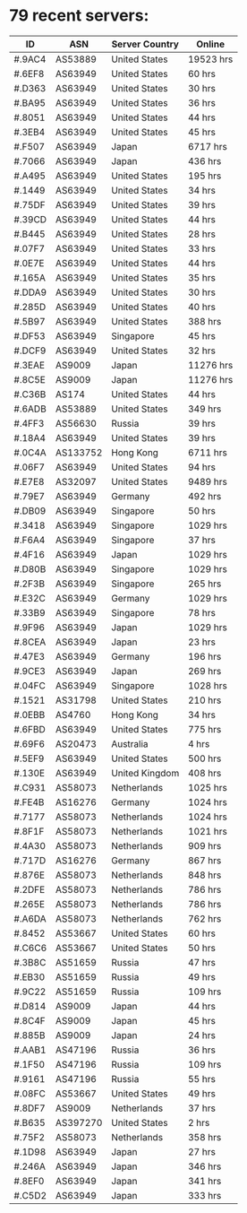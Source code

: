 # 79 recent servers:

| ID | ASN | Server Country | Online |
| ------ | ------ | ------ | ------ |
| #.9AC4 | AS53889 | United States | 19523 hrs |
| #.6EF8 | AS63949 | United States | 60 hrs |
| #.D363 | AS63949 | United States | 30 hrs |
| #.BA95 | AS63949 | United States | 36 hrs |
| #.8051 | AS63949 | United States | 44 hrs |
| #.3EB4 | AS63949 | United States | 45 hrs |
| #.F507 | AS63949 | Japan | 6717 hrs |
| #.7066 | AS63949 | Japan | 436 hrs |
| #.A495 | AS63949 | United States | 195 hrs |
| #.1449 | AS63949 | United States | 34 hrs |
| #.75DF | AS63949 | United States | 39 hrs |
| #.39CD | AS63949 | United States | 44 hrs |
| #.B445 | AS63949 | United States | 28 hrs |
| #.07F7 | AS63949 | United States | 33 hrs |
| #.0E7E | AS63949 | United States | 44 hrs |
| #.165A | AS63949 | United States | 35 hrs |
| #.DDA9 | AS63949 | United States | 30 hrs |
| #.285D | AS63949 | United States | 40 hrs |
| #.5B97 | AS63949 | United States | 388 hrs |
| #.DF53 | AS63949 | Singapore | 45 hrs |
| #.DCF9 | AS63949 | United States | 32 hrs |
| #.3EAE | AS9009 | Japan | 11276 hrs |
| #.8C5E | AS9009 | Japan | 11276 hrs |
| #.C36B | AS174 | United States | 44 hrs |
| #.6ADB | AS53889 | United States | 349 hrs |
| #.4FF3 | AS56630 | Russia | 39 hrs |
| #.18A4 | AS63949 | United States | 39 hrs |
| #.0C4A | AS133752 | Hong Kong | 6711 hrs |
| #.06F7 | AS63949 | United States | 94 hrs |
| #.E7E8 | AS32097 | United States | 9489 hrs |
| #.79E7 | AS63949 | Germany | 492 hrs |
| #.DB09 | AS63949 | Singapore | 50 hrs |
| #.3418 | AS63949 | Singapore | 1029 hrs |
| #.F6A4 | AS63949 | Singapore | 37 hrs |
| #.4F16 | AS63949 | Japan | 1029 hrs |
| #.D80B | AS63949 | Singapore | 1029 hrs |
| #.2F3B | AS63949 | Singapore | 265 hrs |
| #.E32C | AS63949 | Germany | 1029 hrs |
| #.33B9 | AS63949 | Singapore | 78 hrs |
| #.9F96 | AS63949 | Japan | 1029 hrs |
| #.8CEA | AS63949 | Japan | 23 hrs |
| #.47E3 | AS63949 | Germany | 196 hrs |
| #.9CE3 | AS63949 | Japan | 269 hrs |
| #.04FC | AS63949 | Singapore | 1028 hrs |
| #.1521 | AS31798 | United States | 210 hrs |
| #.0EBB | AS4760 | Hong Kong | 34 hrs |
| #.6FBD | AS63949 | United States | 775 hrs |
| #.69F6 | AS20473 | Australia | 4 hrs |
| #.5EF9 | AS63949 | United States | 500 hrs |
| #.130E | AS63949 | United Kingdom | 408 hrs |
| #.C931 | AS58073 | Netherlands | 1025 hrs |
| #.FE4B | AS16276 | Germany | 1024 hrs |
| #.7177 | AS58073 | Netherlands | 1024 hrs |
| #.8F1F | AS58073 | Netherlands | 1021 hrs |
| #.4A30 | AS58073 | Netherlands | 909 hrs |
| #.717D | AS16276 | Germany | 867 hrs |
| #.876E | AS58073 | Netherlands | 848 hrs |
| #.2DFE | AS58073 | Netherlands | 786 hrs |
| #.265E | AS58073 | Netherlands | 786 hrs |
| #.A6DA | AS58073 | Netherlands | 762 hrs |
| #.8452 | AS53667 | United States | 60 hrs |
| #.C6C6 | AS53667 | United States | 50 hrs |
| #.3B8C | AS51659 | Russia | 47 hrs |
| #.EB30 | AS51659 | Russia | 49 hrs |
| #.9C22 | AS51659 | Russia | 109 hrs |
| #.D814 | AS9009 | Japan | 44 hrs |
| #.8C4F | AS9009 | Japan | 45 hrs |
| #.885B | AS9009 | Japan | 24 hrs |
| #.AAB1 | AS47196 | Russia | 36 hrs |
| #.1F50 | AS47196 | Russia | 109 hrs |
| #.9161 | AS47196 | Russia | 55 hrs |
| #.08FC | AS53667 | United States | 49 hrs |
| #.8DF7 | AS9009 | Netherlands | 37 hrs |
| #.B635 | AS397270 | United States | 2 hrs |
| #.75F2 | AS58073 | Netherlands | 358 hrs |
| #.1D98 | AS63949 | Japan | 27 hrs |
| #.246A | AS63949 | Japan | 346 hrs |
| #.8EF0 | AS63949 | Japan | 341 hrs |
| #.C5D2 | AS63949 | Japan | 333 hrs |

